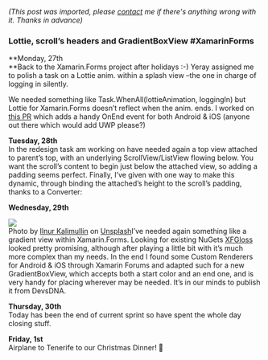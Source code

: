 *(This post was imported, please [contact](/#/contact) me if there's anything wrong with it. Thanks in advance)*

### Lottie, scroll’s headers and GradientBoxView #XamarinForms

**Monday, 27th  
**Back to the Xamarin.Forms project after holidays :-) Yeray assigned me to polish a task on a Lottie anim. within a splash view –the one in charge of logging in silently.

We needed something like Task.WhenAll(lottieAnimation, loggingIn) but Lottie for Xamarin.Forms doesn’t reflect when the anim. ends. I worked on [this PR](https://github.com/martijn00/LottieXamarin/pull/114) which adds a handy OnEnd event for both Android & iOS (anyone out there which would add UWP please?)

**Tuesday, 28th**  
In the redesign task am working on have needed again a top view attached to parent’s top, with an underlying ScrollView/ListView flowing below. You want the scroll’s content to begin just below the attached view, so adding a padding seems perfect. Finally, I’ve given with one way to make this dynamic, through binding the attached’s height to the scroll’s padding, thanks to a Converter:

**Wednesday, 29th**

![](https://cdn-images-1.medium.com/max/800/1*1vbZ5v_Lhx5srfzqs8qF0w.jpeg)  
Photo by [Ilnur Kalimullin](https://unsplash.com/photos/kP1AxmCyEXM?utm_source=unsplash&amp;utm_medium=referral&amp;utm_content=creditCopyText) on [Unsplash](https://unsplash.com/?utm_source=unsplash&amp;utm_medium=referral&amp;utm_content=creditCopyText)I’ve needed again something like a gradient view within Xamarin.Forms. Looking for existing NuGets [XFGloss](https://github.com/tbaggett/xfgloss) looked pretty promising, although after playing a little bit with it’s much more complex than my needs. In the end I found some Custom Renderers for Android & iOS through Xamarin Forums and adapted such for a new GradientBoxView, which accepts both a start color and an end one, and is very handy for placing wherever may be needed. It’s in our minds to publish it from DevsDNA.

**Thursday, 30th**  
Today has been the end of current sprint so have spent the whole day closing stuff.

**Friday, 1st**  
Airplane to Tenerife to our Christmas Dinner! 🎉